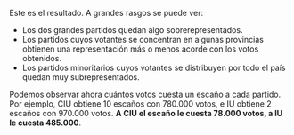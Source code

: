 Este es el resultado. A grandes rasgos se puede ver:

- Los dos grandes partidos quedan algo sobrerepresentados.
- Los partidos cuyos votantes se concentran en algunas provincias obtienen una representación más o menos acorde con los votos obtenidos. 
- Los partidos minoritarios cuyos votantes se distribuyen por todo el país quedan muy subrepresentados.

Podemos observar ahora cuántos votos cuesta un escaño a cada partido. Por ejemplo, CIU obtiene 10 escaños con 780.000 votos, e IU obtiene 2 escaños con 970.000 votos. **A CIU el escaño le cuesta 78.000 votos, a IU le cuesta 485.000**. 
